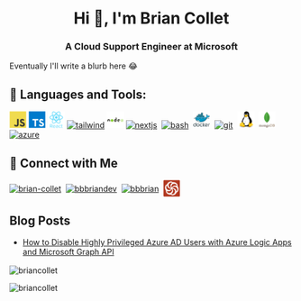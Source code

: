 <h1 align="center">Hi 👋, I'm Brian Collet</h1>
<h3 align="center">A Cloud Support Engineer at Microsoft</h3>

Eventually I'll write a blurb here 😂

## 🧰 Languages and Tools:
<p align="left">
  <a href="https://developer.mozilla.org/en-US/docs/Web/JavaScript" target="_blank" rel="noreferrer"><img src="https://raw.githubusercontent.com/devicons/devicon/master/icons/javascript/javascript-original.svg" alt="javascript" height="30"/></a>
  <a href="https://www.typescriptlang.org/" target="_blank" rel="noreferrer"><img src="https://raw.githubusercontent.com/devicons/devicon/master/icons/typescript/typescript-original.svg" alt="typescript" height="30"/></a>
  <a href="https://reactjs.org/" target="_blank" rel="noreferrer"><img src="https://raw.githubusercontent.com/devicons/devicon/master/icons/react/react-original-wordmark.svg" alt="react" height="30"/></a>
  <a href="https://tailwindcss.com/" target="_blank" rel="noreferrer"><img src="https://www.vectorlogo.zone/logos/tailwindcss/tailwindcss-icon.svg" alt="tailwind" width="40" height="40"/></a>
  <a href="https://nodejs.org" target="_blank" rel="noreferrer"><img src="https://raw.githubusercontent.com/devicons/devicon/master/icons/nodejs/nodejs-original-wordmark.svg" alt="nodejs" height="30"/></a>
  <a href="https://nextjs.org/" target="_blank" rel="noreferrer"><img src="https://cdn.worldvectorlogo.com/logos/nextjs-2.svg" alt="nextjs" height="30"/></a>&nbsp;
  <a href="https://www.gnu.org/software/bash/" target="_blank" rel="noreferrer"><img src="https://www.vectorlogo.zone/logos/gnu_bash/gnu_bash-icon.svg" alt="bash" width="40" height="40"/></a>&nbsp;
  <a href="https://www.docker.com/" target="_blank" rel="noreferrer"><img src="https://raw.githubusercontent.com/devicons/devicon/master/icons/docker/docker-original-wordmark.svg" alt="docker" height="30"/></a>&nbsp;
  <a href="https://git-scm.com/" target="_blank" rel="noreferrer"><img src="https://www.vectorlogo.zone/logos/git-scm/git-scm-icon.svg" alt="git" height="30"/></a>&nbsp;
  <a href="https://www.linux.org/" target="_blank" rel="noreferrer"><img src="https://raw.githubusercontent.com/devicons/devicon/master/icons/linux/linux-original.svg" alt="linux" height="30"/></a>&nbsp;
  <a href="https://www.mongodb.com/" target="_blank" rel="noreferrer"><img src="https://raw.githubusercontent.com/devicons/devicon/master/icons/mongodb/mongodb-original-wordmark.svg" alt="mongodb" height="30"/></a>&nbsp;
  <a href="https://azure.microsoft.com/en-in/" target="_blank" rel="noreferrer"><img src="https://www.vectorlogo.zone/logos/microsoft_azure/microsoft_azure-icon.svg" alt="azure" height="30"/></a>&nbsp;
</p>

## 📲 Connect with Me
<p align="left">
  <a href="https://linkedin.com/in/briancollet" target="blank"><img align="center" src="https://raw.githubusercontent.com/rahuldkjain/github-profile-readme-generator/master/src/images/icons/Social/linked-in-alt.svg" alt="brian-collet" height="30" /></a>&nbsp;
  <a href="https://twitter.com/bbbriandev" target="blank"><img align="center" src="https://raw.githubusercontent.com/rahuldkjain/github-profile-readme-generator/master/src/images/icons/Social/twitter.svg" alt="bbbriandev" height="30" /></a>&nbsp;
  <a href="https://dev.to/bbbrian" target="blank"><img align="center" src="https://d2fltix0v2e0sb.cloudfront.net/dev-rainbow.svg" alt="bbbrian" height="30" /></a>&nbsp;
  <a href="https://www.codewars.com/users/bbbrian" target="blank"><img align="center" src="https://raw.githubusercontent.com/codewars/branding/master/logo.svg" alt="bbbrian" height="30" /></a>
</p>

## Blog Posts
<!-- BLOG-POST-LIST:START -->
- [How to Disable Highly Privileged Azure AD Users with Azure Logic Apps and Microsoft Graph API](https://dev.to/bbbrian/how-to-disable-azure-ad-users-with-azure-logic-apps-and-microsoft-graph-api-48kl)
<!-- BLOG-POST-LIST:END -->

<p><img align="center" src="https://github-readme-stats.vercel.app/api/top-langs?username=briancollet&show_icons=true&theme=gotham&locale=en&layout=compact" alt="briancollet" /></p>

<p align="left"><img src="https://komarev.com/ghpvc/?username=briancollet&label=Profile%20views&color=269b7e&style=for-the-badge" alt="briancollet" /> </p>
